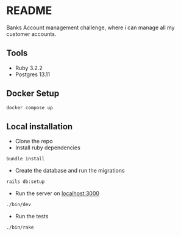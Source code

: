 # README

Banks Account management challenge, where i can manage all my customer accounts.

## Tools
* Ruby 3.2.2
* Postgres 13.11

## Docker Setup

```bash
docker compose up
```

## Local installation
* Clone the repo
* Install ruby dependencies

```bash
bundle install
```

* Create the database and run the migrations
```bash
rails db:setup
```

* Run the server on [localhost:3000](http://localhost:3000)
```bash
./bin/dev
```

* Run the tests
```bash
./bin/rake
```
